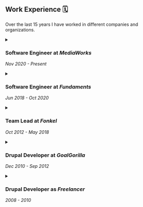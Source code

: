 Work Experience 🗓️
---------------

Over the last 15 years I have worked in different companies and organizations.

<div class="timeline">

<details><summary>

### Software Engineer at _MediaWorks_

*Nov 2020 - Present*

</summary>

-   Worked on a visionary product, a multi-channel media app builder, and media catalog utilizing Deno, Apache Lucene, Apache Jena, etc.
-   Building Open Source tools like Bundled Media, a real-time gateway to media from various sources, allowing SPARQL query on top of real time proxied API data.
-   Created NPM packages: bcp47-picker and @om-mediaworks/shacl-form.
-   Infrastructure as code (Pulumi, Kubernetes, Terraform, Docker)
-   Backend (Deno, Node.js)
-   Frontend (React, offline PWA, Fluent interfaces).
-   Proficient in testing with PlayWright, Cypress, Jest, and Deno test suite.
-   Collaborated with the rdfjs/shacl-ui community group under W3C.


</details>

<details><summary>

### Software Engineer at _Fundaments_

*Jun 2018 - Oct 2020*

</summary>


-   Together with a small team we rewrote the customer and engineer portal for Oxilion and Fundaments, a multi-tenant solution. This included a migrating all the technical data from various systems into one. 
-   Deep integration with ExactOnline, consolidating various financial ledgers.
-   Integrated over 20 API integrations for hosting products such as virtual data centers, VPS, DNS, hosting packages, Cloud backup systems, etc.
-   Created an analytics product to make it possible to bill virtual data center per minute, used InfluxDB for this.

> Daniël Beeke is a dedicated colleague with whom I had the pleasure of working from 2018 to
early 2021. Together, as a small but dynamic team, we embarked on the challenging journey of
designing and developing a new customer portal and back office.
>
> Daniël's technical proficiency and innovative mindset were instrumental in navigating the
complexities of our project. Together, we successfully integrated the application with an ERP
system, virtualization platforms and hosting control panels.
>
> We were a small team that required each member to wear multiple hats, and Daniel excelled in
every role. His ability to grasp the intricacies of our business needs and translate them into
designs and features for the customer portal and back office showcased his expertise.
>
> Working alongside Daniël was a privilege, and I am grateful for the opportunity. His technical
insight, problem-solving capabilities, and collaborative nature make him an indispensable asset
to any project. I wholeheartedly recommend Daniël for his unwavering dedication and
proficiency in designing and developing complex solutions.
>
> Harm Jan Stam, <br />ex-team lead at Fundaments ![Harm Jan Stam](/harmjan.jpeg)

</details>

<details><summary>

### Team Lead at _Fonkel_

*Oct 2012 - May 2018*

</summary>

-   Led a team of 3 to 6 developers in creating various Drupal and JavaScript applications, including interactive geographic maps and content-heavy multilingual Drupal sites.
-   Worked with the Dutch Tax Ministry on prototyping and implementing a tool for insights into people and organizations from various sources. This tool is used by more than 5 departments of the Dutch Tax Ministry.
- Created various Drupal modules and published those to drupal.org.
- Created a calculation tool for the Dutch carpentry branch to draw and then calculate the warmth loss of wooden panels, doors and windows. This was done together with a person who understood all the technical details from the carpentry perspective and one other programmer.
- Did various design sprints, one was for a startup in the aviation industry and one for the Dutch Tax ministry.

</details>

<details><summary>

### Drupal Developer at _GoalGorilla_

*Dec 2010 - Sep 2012*

</summary>

- Worked in a small team of Drupal developers
- Worked on the first version of Open Social, the social intranet used by GreenPeace.
- Worked on interactive web map for Nedap.
- Created various Drupal modules and published those to drupal.org
- Made various websites and applications with Drupal 6 and 7.

</details>

<details><summary>

### Drupal Developer as _Freelancer_

*2008 - 2010*

</summary>


-   Built a community platform for the Dutch Christian branch organization for psychologists and several Drupal websites for various organizations.

</details>

</div>